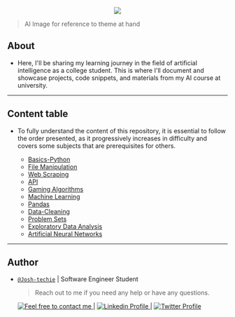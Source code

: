 <p align="center">
<img src ="https://www.notion.so/image/https%3A%2F%2Fprod-files-secure.s3.us-west-2.amazonaws.com%2F029a1497-45bd-4b48-af71-c2ab8a918091%2Fd1ee9d57-ce18-49f6-8246-9b07530a898b%2FR.jpg?table=block&id=4a2b1840-1240-46dd-b6f4-2047056e941d&spaceId=029a1497-45bd-4b48-af71-c2ab8a918091&width=2000&userId=9d08c749-75eb-439d-ad10-2a83e114a53b&cache=v2">
</p>

> AI Image for reference to theme at hand

<h2> About </h2>

- Here, I'll be sharing my learning journey in the field of artificial intelligence as a college student. This is where I'll document and showcase projects, code snippets, and materials from my AI course at university.

---

<h2> Content table </h2>

- To fully understand the content of this repository, it is essential to follow the order presented, as it progressively increases in difficulty and covers some subjects that are prerequisites for others.

  - [Basics-Python](./Basics-Python/)
  - [File Manipulation](./File_Manipulation/)
  - [Web Scraping](./Web_Scraping/)
  - [API](./API/)
  - [Gaming Algorithms](./Gaming_Algorithms/)
  - [Machine Learning](./Machine_Learning/)
  - [Pandas](./Pandas/)
  - [Data-Cleaning](./Data_Cleaning/)
  - [Problem Sets](./Problem_Sets/)
  - [Exploratory Data Analysis](<./Exploratory_Data_Analysis(EDA)/>)
  - [Artificial Neural Networks](./Artificial%20Neural%20Networks/)

---

<h2> Author </h2>

- [`@Josh-techie`]() | Software Engineer Student

  > Reach out to me if you need any help or have any questions.

  <a href="mailto:youssef.abouyahia@e-polytechnique.ma">
  	<img alt="Feel free to contact me" src="https://img.shields.io/badge/-Ask_me_anything-blue?style=flat&logo=Gmail&logoColor=white&link=mailto:youssef.abouyahia@e-polytechnique.ma&color=3d85c6" />
  </a>
  <span> | </span>
    <a href="https://www.linkedin.com/in/youssef-abouyahia/">
        <img alt="Linkedin Profile" src="https://img.shields.io/badge/-Linkedin-0072b1?style=flat&logo=Linkedin&logoColor=white&link=https://www.linkedin.com/in/youssef-abouyahia/" />
    </a>
    <span> | </span>
    <a href="https://twitter.com/JoesephAb">
        <img alt="Twitter Profile" src="https://img.shields.io/badge/-Twitter-0072b1?style=flat&logo=Twitter&logoColor=white&link=https://twitter.com/JoesephAb&color=1DA1F2" />
    </a>
